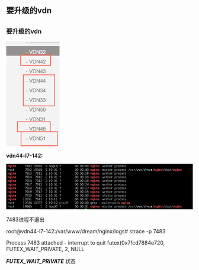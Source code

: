 ## 要升级的vdn



## 

### 要升级的vdn

![要升级nginx的vdn](图片/要升级nginx的vdn.png)







**vdn44-l7-142:**

![QQ截图20180816101235](图片/QQ截图20180816101235.png)



7483进程不退出

root@vdn44-l7-142:/var/www/dream/nginx/logs# strace  -p 7483

Process 7483 attached - interrupt to quit
	futex(0x7fcd7884e720, FUTEX_WAIT_PRIVATE, 2, NULL



***FUTEX_WAIT_PRIVATE***   状态

